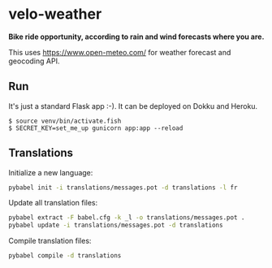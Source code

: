 # velo-weather

**Bike ride opportunity, according to rain and wind forecasts where you are.**

This uses https://www.open-meteo.com/ for weather forecast and geocoding API.

## Run

It's just a standard Flask app :-). It can be deployed on Dokku and Heroku.

```fish
$ source venv/bin/activate.fish
$ SECRET_KEY=set_me_up gunicorn app:app --reload
```


## Translations

Initialize a new language:

```bash
pybabel init -i translations/messages.pot -d translations -l fr
```

Update all translation files:

```bash
pybabel extract -F babel.cfg -k _l -o translations/messages.pot .
pybabel update -i translations/messages.pot -d translations
```

Compile translation files:

```bash
pybabel compile -d translations
```
